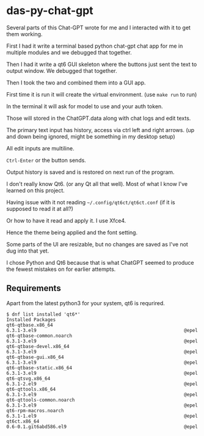 # das-py-chat-gpt

Several parts of this Chat-GPT wrote for me and I interacted with it to get them working.

First I had it write a terminal based python chat-gpt chat app for me in multiple modules and we debugged that together.

Then I had it write a qt6 GUI skeleton where the buttons just sent the text to output window.
We debugged that together.

Then I took the two and combined them into a GUI app.

First time it is run it will create the virtual environment.
(use `make run` to run)

In the terminal it will ask for model to use and your auth token.

Those will stored in the ChatGPT.data along with chat logs and edit texts.

The primary text input has history, access via ctrl left and right arrows.
(up and down being ignored, might be something in my desktop setup)

All edit inputs are multiline.

`Ctrl-Enter` or the button sends.

Output history is saved and is restored on next run of the program.

I don't really know Qt6. (or any Qt all that well). Most of what I know I've learned on this project.

Having issue with it not reading `~/.config/qt6ct/qt6ct.conf` (if it is supposed to read it at all?)

Or how to have it read and apply it. I use Xfce4.

Hence the theme being applied and the font setting.

Some parts of the UI are resizable, but no changes are saved as I've not dug into that yet.

I chose Python and Qt6 because that is what ChatGPT seemed to produce the fewest mistakes on for earlier attempts.

## Requirements

Apart from the latest python3 for your system, qt6 is requrired.

```shell
$ dnf list installed 'qt6*'
Installed Packages
qt6-qtbase.x86_64                                                  6.3.1-3.el9                                                      @epel
qt6-qtbase-common.noarch                                           6.3.1-3.el9                                                      @epel
qt6-qtbase-devel.x86_64                                            6.3.1-3.el9                                                      @epel
qt6-qtbase-gui.x86_64                                              6.3.1-3.el9                                                      @epel
qt6-qtbase-static.x86_64                                           6.3.1-3.el9                                                      @epel
qt6-qtsvg.x86_64                                                   6.3.1-2.el9                                                      @epel
qt6-qttools.x86_64                                                 6.3.1-3.el9                                                      @epel
qt6-qttools-common.noarch                                          6.3.1-3.el9                                                      @epel
qt6-rpm-macros.noarch                                              6.3.1-1.el9                                                      @epel
qt6ct.x86_64                                                       0.6-0.1.git6abd586.el9                                           @epel
```

<!---
  CudaText: lexer_file=Markdown; tab_size=2; tab_spaces=No; newline=LF;
  --->
